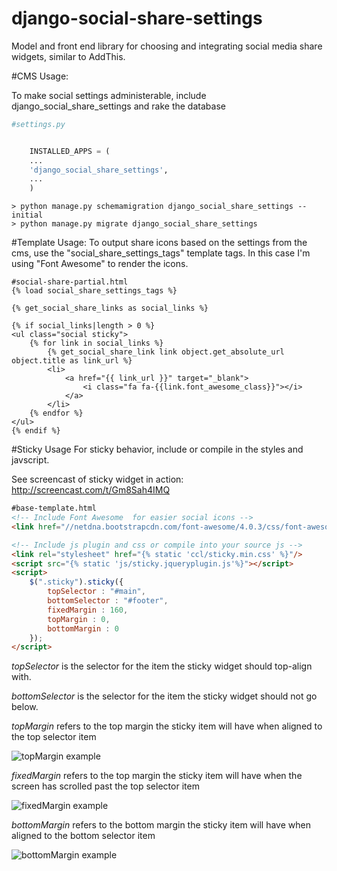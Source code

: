 django-social-share-settings
=======================

Model and front end library for choosing and integrating social media share widgets, similar to AddThis.


#CMS Usage:

To make social settings administerable, include django_social_share_settings and rake the database
```python
#settings.py


	INSTALLED_APPS = (
    ...
    'django_social_share_settings',
    ...
    )
```

```
> python manage.py schemamigration django_social_share_settings --initial
> python manage.py migrate django_social_share_settings
```

#Template Usage:
To output share icons based on the settings from the cms, use the 
"social_share_settings_tags" template tags. In this case I'm using 
"Font Awesome" to render the icons.
```
#social-share-partial.html
{% load social_share_settings_tags %}

{% get_social_share_links as social_links %}

{% if social_links|length > 0 %}
<ul class="social sticky">
	{% for link in social_links %}
		{% get_social_share_link link object.get_absolute_url object.title as link_url %}
		<li>
			<a href="{{ link_url }}" target="_blank">
				<i class="fa fa-{{link.font_awesome_class}}"></i>
			</a>
		</li>
	{% endfor %}	
</ul>
{% endif %}
```


#Sticky Usage
For sticky behavior, include or compile in the styles and javscript.

See screencast of sticky widget in action: http://screencast.com/t/Gm8Sah4IMQ
```html
#base-template.html
<!-- Include Font Awesome  for easier social icons -->
<link href="//netdna.bootstrapcdn.com/font-awesome/4.0.3/css/font-awesome.css" rel="stylesheet" />

<!-- Include js plugin and css or compile into your source js -->
<link rel="stylesheet" href="{% static 'ccl/sticky.min.css' %}"/>
<script src="{% static 'js/sticky.jqueryplugin.js'%}"></script>
<script>
    $(".sticky").sticky({
        topSelector : "#main",
        bottomSelector : "#footer",
        fixedMargin : 160,
        topMargin : 0,
        bottomMargin : 0
    });
</script>
```
*topSelector* is the selector for the item the sticky widget should top-align with.

*bottomSelector* is the selector for the item the sticky widget should not go below.

*topMargin* refers to the top margin the sticky item will have when aligned to the top selector item

![topMargin example](/../master/docs/screenshots/top_margin.png?raw=true "topMargin example")

*fixedMargin* refers to the top margin the sticky item will have when the screen has scrolled past the top selector item

![fixedMargin example](/../master/docs/screenshots/fixed_margin.png?raw=true "fixedMargin example")

*bottomMargin* refers to the bottom margin the sticky item will have when aligned to the bottom selector item

![bottomMargin example](/../master/docs/screenshots/bottom_margin.png?raw=true "bottomMargin example")